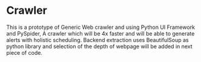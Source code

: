 # Crawler

This is a prototype of Generic Web crawler and using Python UI Framework and PySpider, A crawler which will 
be 4x faster and will be able to generate alerts with holistic scheduling. Backend extraction uses BeautifulSoup as python library 
and selection of the depth of webpage will be added in next piece of code.
